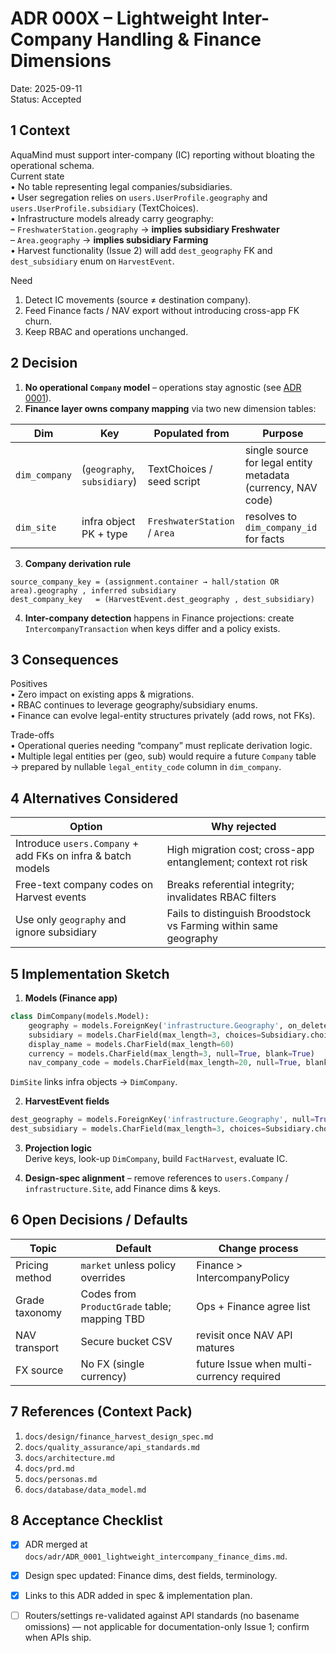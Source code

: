 # ADR 000X – Lightweight Inter-Company Handling & Finance Dimensions  

Date: 2025-09-11  
Status: Accepted  

## 1 Context  

AquaMind must support inter-company (IC) reporting without bloating the operational schema.  
Current state  
• No table representing legal companies/subsidiaries.  
• User segregation relies on `users.UserProfile.geography` and `users.UserProfile.subsidiary` (TextChoices).  
• Infrastructure models already carry geography:  
  – `FreshwaterStation.geography`  → **implies subsidiary Freshwater**  
  – `Area.geography` → **implies subsidiary Farming**  
• Harvest functionality (Issue 2) will add `dest_geography` FK and `dest_subsidiary` enum on `HarvestEvent`.  

Need  
1. Detect IC movements (source ≠ destination company).  
2. Feed Finance facts / NAV export without introducing cross-app FK churn.  
3. Keep RBAC and operations unchanged.  

## 2 Decision  

1. **No operational `Company` model** – operations stay agnostic (see [ADR 0001](../../adr/ADR_0001_lightweight_intercompany_finance_dims.md)).  
2. **Finance layer owns company mapping** via two new dimension tables:  

| Dim | Key | Populated from | Purpose |
|-----|-----|---------------|---------|
| `dim_company` | (`geography`, `subsidiary`) | TextChoices / seed script | single source for legal entity metadata (currency, NAV code) |
| `dim_site` | infra object PK + type | `FreshwaterStation` / `Area` | resolves to `dim_company_id` for facts |

3. **Company derivation rule**  
```text
source_company_key = (assignment.container → hall/station OR area).geography , inferred subsidiary  
dest_company_key   = (HarvestEvent.dest_geography , dest_subsidiary)
```
4. **Inter-company detection** happens in Finance projections: create `IntercompanyTransaction` when keys differ and a policy exists.  

## 3 Consequences  

Positives  
• Zero impact on existing apps & migrations.  
• RBAC continues to leverage geography/subsidiary enums.  
• Finance can evolve legal-entity structures privately (add rows, not FKs).  

Trade-offs  
• Operational queries needing “company” must replicate derivation logic.  
• Multiple legal entities per (geo, sub) would require a future `Company` table → prepared by nullable `legal_entity_code` column in `dim_company`.  

## 4 Alternatives Considered  

| Option | Why rejected |
|--------|--------------|
| Introduce `users.Company` + add FKs on infra & batch models | High migration cost; cross-app entanglement; context rot risk |
| Free-text company codes on Harvest events | Breaks referential integrity; invalidates RBAC filters |
| Use only `geography` and ignore subsidiary | Fails to distinguish Broodstock vs Farming within same geography |

## 5 Implementation Sketch  

1. **Models (Finance app)**  
```python
class DimCompany(models.Model):
    geography = models.ForeignKey('infrastructure.Geography', on_delete=models.PROTECT)
    subsidiary = models.CharField(max_length=3, choices=Subsidiary.choices)
    display_name = models.CharField(max_length=60)
    currency = models.CharField(max_length=3, null=True, blank=True)
    nav_company_code = models.CharField(max_length=20, null=True, blank=True)
```
`DimSite` links infra objects → `DimCompany`.

2. **HarvestEvent fields**  
```python
dest_geography = models.ForeignKey('infrastructure.Geography', null=True, blank=True)
dest_subsidiary = models.CharField(max_length=3, choices=Subsidiary.choices, null=True, blank=True)
```

3. **Projection logic**  
Derive keys, look-up `DimCompany`, build `FactHarvest`, evaluate IC.

4. **Design-spec alignment** – remove references to `users.Company` / `infrastructure.Site`, add Finance dims & keys.

## 6 Open Decisions / Defaults  

| Topic | Default | Change process |
|-------|---------|----------------|
| Pricing method | `market` unless policy overrides | Finance > IntercompanyPolicy |
| Grade taxonomy | Codes from `ProductGrade` table; mapping TBD | Ops + Finance agree list |
| NAV transport | Secure bucket CSV | revisit once NAV API matures |
| FX source | No FX (single currency) | future Issue when multi-currency required |

## 7 References (Context Pack)  

1. `docs/design/finance_harvest_design_spec.md`  
2. `docs/quality_assurance/api_standards.md`  
3. `docs/architecture.md`  
4. `docs/prd.md`  
5. `docs/personas.md`  
6. `docs/database/data_model.md`

## 8 Acceptance Checklist  

- [x] ADR merged at `docs/adr/ADR_0001_lightweight_intercompany_finance_dims.md`.  
- [x] Design spec updated: Finance dims, dest fields, terminology.  
- [x] Links to this ADR added in spec & implementation plan.  
- [ ] Routers/settings re-validated against API standards (no basename omissions) — not applicable for documentation-only Issue 1; confirm when APIs ship.  

